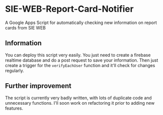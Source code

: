 # SIE-WEB-Report-Card-Notifier
A Google Apps Script for automatically checking new information on report cards from SIE WEB

## Information
You can deploy this script very easily. You just need to create a firebase realtime database and do a post request to save your information.
Then just create a trigger for the `verifyEachUser` function and it'll check for changes regularly.

## Further improvement
The script is currently very badly written, with lots of duplicate code and unnecessary functions. I'll soon work on refactoring it prior to adding new features.
